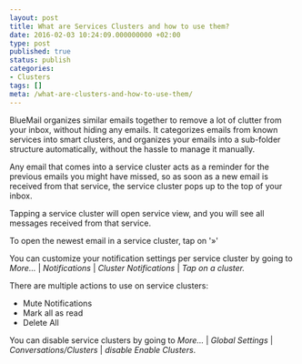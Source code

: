 ```yaml
---
layout: post
title: What are Services Clusters and how to use them?
date: 2016-02-03 10:24:09.000000000 +02:00
type: post
published: true
status: publish
categories:
- Clusters
tags: []
meta: /what-are-clusters-and-how-to-use-them/
---
```


BlueMail organizes similar emails together to remove a lot of clutter from your inbox, without hiding any emails. It categorizes emails from known services into smart clusters, and organizes your emails into a sub-folder structure automatically, without the hassle to manage it manually.

Any email that comes into a service cluster acts as a reminder for the previous emails you might have missed, so as soon as a new email is received from that service, the service cluster pops up to the top of your inbox.

Tapping a service cluster will open service view, and you will see all messages received from that service.

To open the newest email in a service cluster, tap on '»'

You can customize your notification settings per service cluster by going to *More...* \| *Notifications* \| *Cluster Notifications* \| *Tap on a cluster.*

There are multiple actions to use on service clusters:

* Mute Notifications
* Mark all as read
* Delete All

You can disable service clusters by going to *More...* \| *Global Settings* \| *Conversations/Clusters* \| *disable Enable Clusters*.
